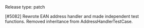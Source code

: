 Release type: patch

[#5082] Rewrote EAN address handler and made independent test functions. Removed inheritance from
AddressHandlerTestCase.
